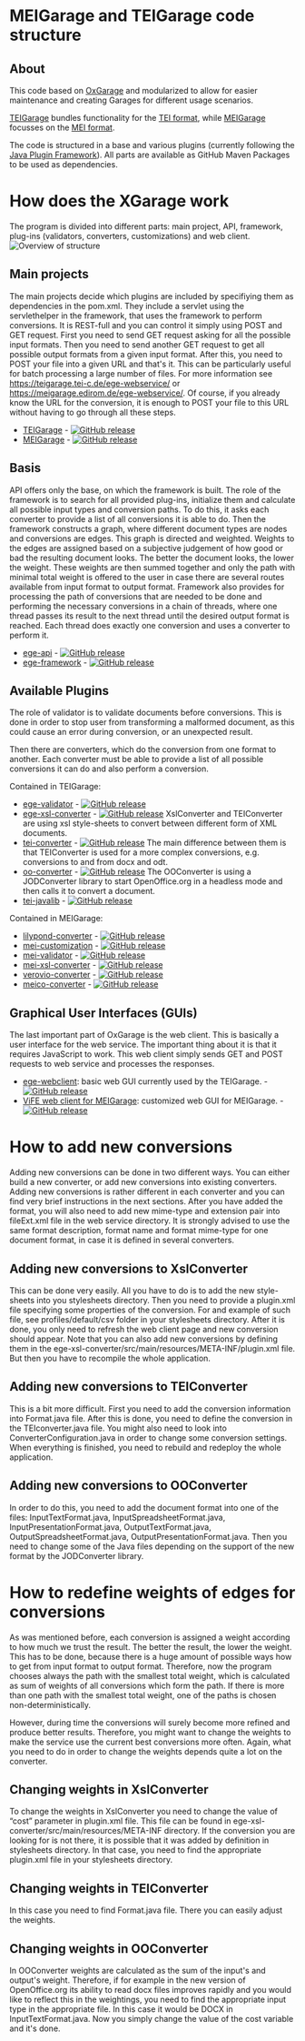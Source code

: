 # MEIGarage and TEIGarage code structure

## About

This code based on [OxGarage](https://github.com/TEIC/oxgarage) and modularized to allow for easier maintenance and creating Garages for different usage scenarios.

[TEIGarage](https://github.com/TEIC/TEIGarage) bundles functionality for the [TEI format](https://tei-c.org/), while [MEIGarage](https://github.com/Edirom/MEIGarage) focusses on the [MEI format](https://music-encoding.org/).

The code is structured in a base and various plugins (currently following the [Java Plugin Framework](http://jpf.sourceforge.net/)). All parts are available as GitHub Maven Packages to be used as dependencies.

# How does the XGarage work

The program is divided into different parts: main project, API, framework, plug-ins (validators, converters, customizations) and web client. 
![Overview of structure](https://anneferger.github.io/MEITEIGarage/TEIMEC23/images/structure.png "Overview of structure")


## Main projects

The main projects decide which plugins are included by specifiying them as dependencies in the pom.xml.
They include a servlet using the servlethelper in the framework, that uses the framework to perform conversions. It is REST-full and you can control it simply using POST and GET request. First you need to send GET request asking for all the possible input formats. Then you need to send another GET request to get all possible output formats from a given input format. After this, you need to POST your file into a given URL and that's it. This can be particularly useful for batch processing a large number of files. For more information see https://teigarage.tei-c.de/ege-webservice/ or https://meigarage.edirom.de/ege-webservice/. Of course, if you already know the URL for the conversion, it is enough to POST your file to this URL without having to go through all these steps.

* [TEIGarage](https://github.com/TEIC/TEIGarage) - [![GitHub release](https://img.shields.io/github/v/release/TEIC/TEIGarage.svg)](https://github.com/TEIC/TEIGarage/releases)
* [MEIGarage](https://github.com/Edirom/MEIGarage) - [![GitHub release](https://img.shields.io/github/v/release/Edirom/MEIGarage.svg)](https://github.com/Edirom/MEIGarage/releases)
  
## Basis

API offers only the base, on which the framework is built. The role of the framework is to search for all provided plug-ins, initialize them and calculate all possible input types and conversion paths. To do this, it asks each converter to provide a list of all conversions it is able to do. Then the framework constructs a graph, where different document types are nodes and conversions are edges. This graph is directed and weighted. Weights to the edges are assigned based on a subjective judgement of how good or bad the resulting document looks. The better the document looks, the lower the weight. These weights are then summed together and only the path with minimal total weight is offered to the user in case there are several routes available from input format to output format. Framework also provides for processing the path of conversions that are needed to be done and performing the necessary conversions in a chain of threads, where one thread passes its result to the next thread until the desired output format is reached. Each thread does exactly one conversion and uses a converter to perform it.

* [ege-api](https://github.com/TEIC/ege-api) - [![GitHub release](https://img.shields.io/github/v/release/TEIC/ege-api.svg)](https://github.com/TEIC/ege-api/releases)
* [ege-framework](https://github.com/TEIC/ege-framework) - [![GitHub release](https://img.shields.io/github/v/release/TEIC/ege-framework.svg)](https://github.com/TEIC/ege-framework/releases)

## Available Plugins

The role of validator is to validate documents before conversions. This is done in order to stop user from transforming a malformed document, as this could cause an error during conversion, or an unexpected result. 

Then there are converters, which do the conversion from one format to another. Each converter must be able to provide a list of all possible conversions it can do and also perform a conversion. 

Contained in TEIGarage:

* [ege-validator](https://github.com/TEIC/ege-validator) - [![GitHub release](https://img.shields.io/github/v/release/TEIC/ege-validator.svg)](https://github.com/TEIC/ege-validator/releases)
* [ege-xsl-converter](https://github.com/TEIC/ege-xsl-converter) - [![GitHub release](https://img.shields.io/github/v/release/TEIC/ege-xsl-converter.svg)](https://github.com/TEIC/ege-xsl-converter/releases) XslConverter and TEIConverter are using xsl style-sheets to convert between different form of XML documents.
* [tei-converter](https://github.com/TEIC/tei-converter) - [![GitHub release](https://img.shields.io/github/v/release/TEIC/tei-converter.svg)](https://github.com/TEIC/tei-converter/releases) The main difference between them is that TEIConverter is used for a more complex conversions, e.g. conversions to and from docx and odt.
* [oo-converter](https://github.com/TEIC/oo-converter) - [![GitHub release](https://img.shields.io/github/v/release/TEIC/oo-converter.svg)](https://github.com/TEIC/oo-converter/releases) The OOConverter is using a JODConverter library to start OpenOffice.org in a headless mode and then calls it to convert a document.
* [tei-javalib](https://github.com/TEIC/tei-javalib) - [![GitHub release](https://img.shields.io/github/v/release/TEIC/tei-javalib.svg)](https://github.com/TEIC/tei-javalib/releases)

Contained in MEIGarage:

* [lilypond-converter](https://github.com/Edirom/lilypond-converter) - [![GitHub release](https://img.shields.io/github/v/release/Edirom/lilypond-converter.svg)](https://github.com/Edirom/lilypond-converter/releases)
* [mei-customization](https://github.com/Edirom/mei-customization) - [![GitHub release](https://img.shields.io/github/v/release/Edirom/mei-customization.svg)](https://github.com/Edirom/mei-customization/releases)
* [mei-validator](https://github.com/Edirom/mei-validator) - [![GitHub release](https://img.shields.io/github/v/release/Edirom/mei-validator.svg)](https://github.com/Edirom/mei-validator/releases)
* [mei-xsl-converter](https://github.com/Edirom/mei-xsl-converter) - [![GitHub release](https://img.shields.io/github/v/release/Edirom/mei-xsl-converter.svg)](https://github.com/Edirom/mei-xsl-converter/releases)
* [verovio-converter](https://github.com/Edirom/verovio-converter) - [![GitHub release](https://img.shields.io/github/v/release/Edirom/verovio-converter.svg)](https://github.com/Edirom/verovio-converter/releases)
* [meico-converter](https://github.com/Edirom/meico-converter) - [![GitHub release](https://img.shields.io/github/v/release/Edirom/meico-converter.svg)](https://github.com/Edirom/meico-converter/releases)

## Graphical User Interfaces (GUIs)

The last important part of OxGarage is the web client. This is basically a user interface for the web service. The important thing about it is that it requires JavaScript to work. This web client simply sends GET and POST requests to web service and processes the responses.

* [ege-webclient](https://github.com/TEIC/ege-webclient): basic web GUI currently used by the TEIGarage.  - [![GitHub release](https://img.shields.io/github/v/release/TEIC/ege-webclient.svg)](https://github.com/TEIC/ege-webclient/releases)
* [ViFE web client for MEIGarage](https://github.com/Edirom/vife-meigarage-webclient): customized web GUI for MEIGarage.  - [![GitHub release](https://img.shields.io/github/v/release/Edirom/vife-meigarage-webclient.svg)](https://github.com/Edirom/vife-meigarage-webclient/releases)


# How to add new conversions

Adding new conversions can be done in two different ways. You can either build a new converter, or add new conversions into existing converters. Adding new conversions is rather different in each converter and you can find very brief instructions in the next sections. After you have added the format, you will also need to add new mime-type and extension pair into fileExt.xml file in the web service directory. It is strongly advised to use the same format description, format name and format mime-type for one document format, in case it is defined in several converters.

## Adding new conversions to XslConverter

This can be done very easily. All you have to do is to add the new style-sheets into you stylesheets directory. Then you need to provide a plugin.xml file specifying some properties of the conversion. For and example of such file, see profiles/default/csv folder in your stylesheets directory. After it is done, you only need to refresh the web client page and new conversion should appear. Note that you can also add new conversions by defining them in the ege-xsl-converter/src/main/resources/META-INF/plugin.xml file. But then you have to recompile the whole application.

## Adding new conversions to TEIConverter

This is a bit more difficult. First you need to add the conversion information into Format.java file. After this is done, you need to define the conversion in the TEIconverter.java file. You might also need to look into ConverterConfiguration.java in order to change some conversion settings. When everything is finished, you need to rebuild and redeploy the whole application.

## Adding new conversions to OOConverter

In order to do this, you need to add the document format into one of the files: InputTextFormat.java, InputSpreadsheetFormat.java, InputPresentationFormat.java, OutputTextFormat.java, OutputSpreadsheetFormat.java, OutputPresentationFormat.java. Then you need to change some of the Java files depending on the support of the new format by the JODConverter library.

# How to redefine weights of edges for conversions

As was mentioned before, each conversion is assigned a weight according to how much we trust the result. The better the result, the lower the weight. This has to be done, because there is a huge amount of possible ways how to get from input format to output format. Therefore, now the program chooses always the path with the smallest total weight, which is calculated as sum of weights of all conversions which form the path. If there is more than one path with the smallest total weight, one of the paths is chosen non-deterministically.

However, during time the conversions will surely become more refined and produce better results. Therefore, you might want to change the weights to make the service use the current best conversions more often. Again, what you need to do in order to change the weights depends quite a lot on the converter.

## Changing weights in XslConverter

To change the weights in XslConverter you need to change the value of “cost” parameter in plugin.xml file. This file can be found in ege-xsl-converter/src/main/resources/META-INF directory. If the conversion you are looking for is not there, it is possible that it was added by definition in stylesheets directory. In that case, you need to find the appropriate plugin.xml file in your stylesheets directory.

## Changing weights in TEIConverter

In this case you need to find Format.java file. There you can easily adjust the weights.

## Changing weights in OOConverter

In OOConverter weights are calculated as the sum of the input's and output's weight. Therefore, if for example in the new version of OpenOffice.org its ability to read docx files improves rapidly and you would like to reflect this in the weightings, you need to find the appropriate input type in the appropriate file. In this case it would be DOCX in InputTextFormat.java. Now you simply change the value of the cost variable and it's done.
